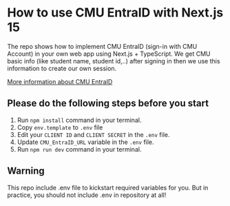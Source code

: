# How to use CMU EntraID with Next.js 15

The repo shows how to implement CMU EntraID (sign-in with CMU Account) in your own web app using Next.js + TypeScript. We get CMU basic info (like student name, student id,..) after signing in then we use this information to create our own session.

[More information about CMU EntraID]()

## Please do the following steps before you start

1. Run `npm install` command in your terminal.
2. Copy `env.template` to `.env` file
3. Edit your `CLIENT ID` and `CLIENT SECRET` in the `.env` file.
4. Update `CMU_EntraID_URL` variable in the `.env` file.
5. Run `npm run dev` command in your terminal.

## Warning

This repo include .env file to kickstart required variables for you. But in practice, you should not include .env in repository at all!
